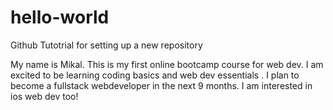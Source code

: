 # hello-world
Github Tutotrial for setting up a new repository


My name is Mikal. This is my first online bootcamp course for web dev. I am excited to be learning coding basics and web dev essentials . I plan to become a fullstack webdeveloper in the next 9 months. I am interested in ios web dev too!
